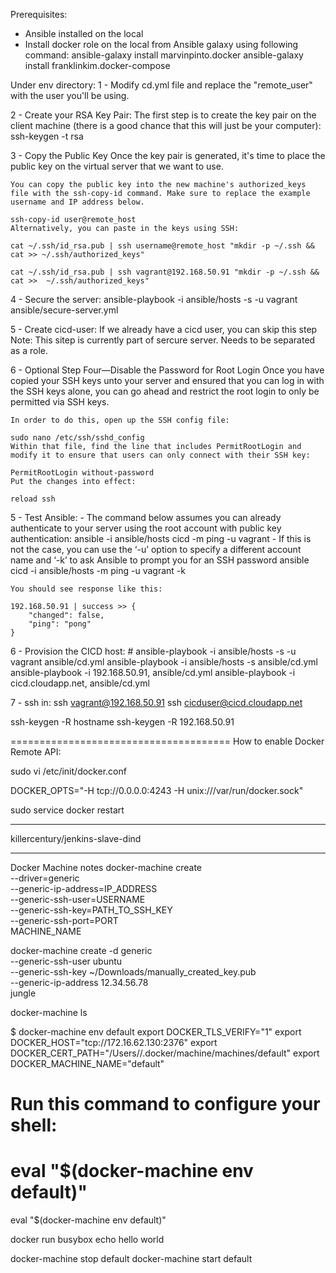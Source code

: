 Prerequisites:
- Ansible installed on the local
- Install docker role on the local from Ansible galaxy using following command:
	ansible-galaxy install marvinpinto.docker
	ansible-galaxy install franklinkim.docker-compose

Under env directory:
1 - Modify cd.yml file and replace the "remote_user" with the user you'll be using.

2 - Create your RSA Key Pair:
	The first step is to create the key pair on the client machine (there is a good chance that this will just be your computer):
		ssh-keygen -t rsa

3 - Copy the Public Key
	Once the key pair is generated, it's time to place the public key on the virtual server that we want to use.

	You can copy the public key into the new machine's authorized_keys file with the ssh-copy-id command. Make sure to replace the example username and IP address below.

	ssh-copy-id user@remote_host
	Alternatively, you can paste in the keys using SSH:

	cat ~/.ssh/id_rsa.pub | ssh username@remote_host "mkdir -p ~/.ssh && cat >> ~/.ssh/authorized_keys"

	cat ~/.ssh/id_rsa.pub | ssh vagrant@192.168.50.91 "mkdir -p ~/.ssh && cat >>  ~/.ssh/authorized_keys"

4 - Secure the server:
	ansible-playbook -i ansible/hosts -s -u vagrant ansible/secure-server.yml

5 - Create cicd-user:
	If we already have a cicd user, you can skip this step
	Note: This sitep is currently part of sercure server. Needs to be separated as a role.

6 - Optional Step Four—Disable the Password for Root Login
	Once you have copied your SSH keys unto your server and ensured that you can log in with the SSH keys alone, you can go ahead and restrict the root login to only be permitted via SSH keys.

	In order to do this, open up the SSH config file:

	sudo nano /etc/ssh/sshd_config
	Within that file, find the line that includes PermitRootLogin and modify it to ensure that users can only connect with their SSH key:

	PermitRootLogin without-password
	Put the changes into effect:

	reload ssh

5 - Test Ansible:
	- The command below assumes you can already authenticate to your server using the root account with public key authentication:
		ansible -i ansible/hosts cicd -m ping -u vagrant
	- If this is not the case, you can use the ‘-u’ option to specify a different account name and ‘-k’ to ask Ansible to prompt you for an SSH password
		ansible cicd -i ansible/hosts -m ping -u vagrant -k

	You should see response like this:

	192.168.50.91 | success >> {
	    "changed": false,
	    "ping": "pong"
	}

6 - Provision the CICD host:
	# ansible-playbook -i ansible/hosts -s -u vagrant ansible/cd.yml
	ansible-playbook -i ansible/hosts -s ansible/cd.yml
	ansible-playbook -i 192.168.50.91, ansible/cd.yml
	ansible-playbook -i cicd.cloudapp.net, ansible/cd.yml

7 - ssh in:
	ssh vagrant@192.168.50.91
	ssh cicduser@cicd.cloudapp.net



ssh-keygen -R hostname
ssh-keygen -R 192.168.50.91

======================================
How to enable Docker Remote API:

sudo vi /etc/init/docker.conf

DOCKER_OPTS="-H tcp://0.0.0.0:4243 -H unix:///var/run/docker.sock"

sudo service docker restart

-----------

killercentury/jenkins-slave-dind

-----------
Docker Machine notes
docker-machine create \
    --driver=generic \
    --generic-ip-address=IP_ADDRESS \
    --generic-ssh-user=USERNAME \
    --generic-ssh-key=PATH_TO_SSH_KEY \
    --generic-ssh-port=PORT \
        MACHINE_NAME


docker-machine create -d generic \
--generic-ssh-user ubuntu \
--generic-ssh-key ~/Downloads/manually_created_key.pub \
--generic-ip-address 12.34.56.78 \
jungle



docker-machine ls


$ docker-machine env default
export DOCKER_TLS_VERIFY="1"
export DOCKER_HOST="tcp://172.16.62.130:2376"
export DOCKER_CERT_PATH="/Users/<yourusername>/.docker/machine/machines/default"
export DOCKER_MACHINE_NAME="default"
# Run this command to configure your shell:
# eval "$(docker-machine env default)"

eval "$(docker-machine env default)"

docker run busybox echo hello world

docker-machine stop default
docker-machine start default